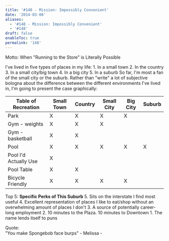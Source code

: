 ```yaml
---
title: '#148 - Mission: Impossibly Convenient'
date: '2014-03-08'
aliases:
  - '#148 - Mission: Impossibly Convenient'
  - '#148'
draft: false
enableToc: true
permalink: '148'
---
```


Motto: When "Running to the Store" is Literally Possible

  
I've lived in five types of places in my life: 1\. In a small town 2\. In the country 3\. In a small city/big town 4\. In a big city 5\. In a suburb So far, I'm most a fan of the small city or the suburb. Rather than "write" a lot of subjective bologna about the difference between the different environments I've lived in, I'm going to present the case graphically:
  
  
| Table of Recreation   | Small Town | Country | Small City | Big City | Suburb |
| --------------------- | ---------- | ------- | ---------- | -------- | ------ |
| Park                  | X          | X       | X          | X        |        |
| Gym - weights         | X          | X       | X          |          |        |
| Gym - basketball      | X          | X       |            |          |        |
| Pool                  | X          | X       | X          | X        | X      |
| Pool I'd Actually Use | X          |         |            |          |        |
| Pool Table            | X          | X       |            |          |        |
| Bicycle Friendly      | X          | X       | X          | X        |        |

  
Top 5: **Specific Perks of This Suburb** 5\. Sits on the interstate I find most useful 4\. Excellent representation of places I like to eat/shop without an overwhelming amount of places I don't 3\. A source of potentially career-long employment 2\. 10 minutes to the Plaza. 10 minutes to Downtown 1\. The name lends itself to puns

  
Quote:   
"You make Spongebob face burps" - Melissa -
